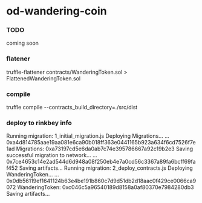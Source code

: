# od-wandering-coin

### TODO
coming soon
### flatener
truffle-flattener contracts/WanderingToken.sol > FlattenedWanderingToken.sol

### compile
truffle compile --contracts_build_directory=./src/dist

### deploy to rinkbey info
Running migration: 1_initial_migration.js
  Deploying Migrations...
  ... 0xa4d814785aae19aa081e6ca90b018ff363e0441165b923a634f6cd7526f7e1ad
  Migrations: 0xa73197cd5e6da0ab7c74e395786667a92c19b2e3
Saving successful migration to network...
  ... 0x7ce4653c14e2ad544d6d948a08f250eb4e7a0cd56c3367a89fa6bcff69faf452
Saving artifacts...
Running migration: 2_deploy_contracts.js
  Deploying WanderingToken...
  ... 0x0db56119ef1641124b63e4be191b860c7d9d51db2d18aac0f429ce0066ca9072
  WanderingToken: 0xc046c5a96540189d8158a0af80370e7984280db3
Saving artifacts...
